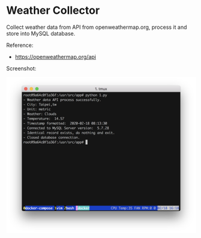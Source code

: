 # Weather Collector

Collect weather data from API from openweathermap.org, process it and store into MySQL database.

Reference:
- https://openweathermap.org/api

Screenshot:

![](https://raw.githubusercontent.com/allenchiu1322/weather_collector/master/img/demo.png)

